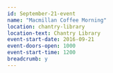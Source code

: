 ```yaml
---
id: September-21-event
name: "Macmillan Coffee Morning"
location: chantry-library
location-text: Chantry Library
event-start-date: 2016-09-21
event-doors-open: 1000
event-start-time: 1200
breadcrumb: y
---
```

